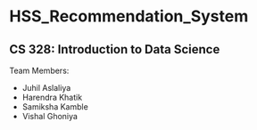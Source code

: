 # HSS_Recommendation_System
## CS 328: Introduction to Data Science

Team Members:
- Juhil Aslaliya
- Harendra Khatik
- Samiksha Kamble
- Vishal Ghoniya